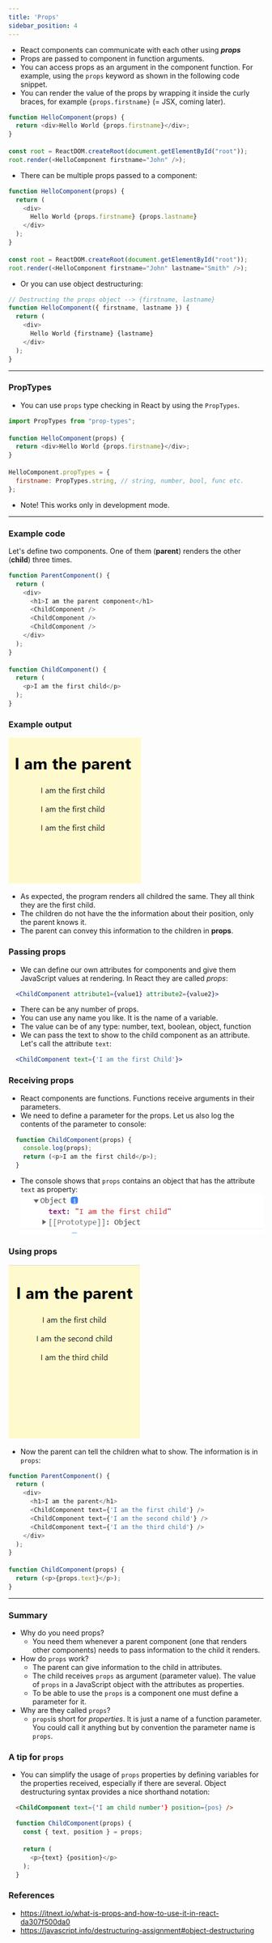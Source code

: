 ```yaml
---
title: 'Props'
sidebar_position: 4
---
```

- React components can communicate with each other using ***props***
- Props are passed to component in function arguments.
- You can access props as an argument in the component function. For example, using the `props` keyword as shown in the following code snippet.
- You can render the value of the props by wrapping it inside the curly braces, for example `{props.firstname}` (= JSX, coming later).

```js
function HelloComponent(props) {
  return <div>Hello World {props.firstname}</div>;
}

const root = ReactDOM.createRoot(document.getElementById("root"));
root.render(<HelloComponent firstname="John" />);
```
- There can be multiple props passed to a component:
```js
function HelloComponent(props) {
  return (
    <div>
      Hello World {props.firstname} {props.lastname}
    </div>
  );
}

const root = ReactDOM.createRoot(document.getElementById("root"));
root.render(<HelloComponent firstname="John" lastname="Smith" />);
```
- Or you can use object destructuring:
```js
// Destructing the props object --> {firstname, lastname}
function HelloComponent({ firstname, lastname }) {
  return (
    <div>
      Hello World {firstname} {lastname}
    </div>
  );
}
```
---
### PropTypes

- You can use `props` type checking in React by using the `PropTypes`.

```js
import PropTypes from "prop-types";

function HelloComponent(props) {
  return <div>Hello World {props.firstname}</div>;
}

HelloComponent.propTypes = {
  firstname: PropTypes.string, // string, number, bool, func etc.
};
```
- Note! This works only in development mode.
---
### Example code
Let's define two components. One of them (__parent__) renders the other (__child__) three times.
```js
function ParentComponent() {
  return (
    <div>
      <h1>I am the parent component</h1>
      <ChildComponent />
      <ChildComponent />
      <ChildComponent />
    </div>
  );
}

function ChildComponent() {
  return (
    <p>I am the first child</p>
  );
}
```
### Example output

![Props example](./img/props_example_1.png)

- As expected, the program renders all childred the same. They all think they are the first child.
- The children do not have the the information about their position, only the parent knows it.
- The parent can convey this information to the children in __props__. 

### Passing props
- We can define our own attributes for components and give them JavaScript values at rendering. In React they are called _props_:
```jsx
  <ChildComponent attribute1={value1} attribute2={value2}>
```
- There can be any number of props. 
- You can use any name you like. It is the name of a variable.
- The value can be of any type: number, text, boolean, object, function
- We can pass the text to show to the child component as an attribute. Let's call the attribute `text`:
```jsx
  <ChildComponent text={'I am the first Child'}>
```
### Receiving props
- React components are functions. Functions receive arguments in their parameters. 
- We need to define a parameter for the props. Let us also log the contents of the parameter to console:
```javascript
  function ChildComponent(props) {
    console.log(props);
    return (<p>I am the first child</p>);
  }
```
- The console shows that `props` contains an object that has the attribute `text` as property:
![Props console](./img/props_console.png)

### Using props
![Props example 2](./img/props_example_2.png)
- Now the parent can tell the children what to show. The information is in `props`: 
```javascript
function ParentComponent() {
  return (
    <div>
      <h1>I am the parent</h1>
      <ChildComponent text={'I am the first child'} />
      <ChildComponent text={'I am the second child'} />
      <ChildComponent text={'I am the third child'} />
    </div>
  );
}

function ChildComponent(props) {
  return (<p>{props.text}</p>);
}
```
---
### Summary
- Why do you need props?
  - You need them whenever a parent component (one that renders other components) needs to pass information to the child it renders.
- How do `props` work?
  - The parent can give information to the child in attributes.
  - The child receives `props` as argument (parameter value). The value of `props` in a JavaScript object with the attributes as properties. 
  - To be able to use the `props` is a component one must define a parameter for it.
- Why are they called `props`?
  - `props`is short for _properties_. It is just a name of a function parameter. You could call it anything but by convention the parameter name is `props`.

### A tip for `props`
- You can simplify the usage of `props` properties by defining variables for the properties received, especially if there are several. Object destructuring syntax provides a nice shorthand notation:
```html
  <ChildComponent text={'I am child number'} position={pos} />
```

```javascript
  function ChildComponent(props) {
    const { text, position } = props;

    return (
      <p>{text} {position}</p>
    );
  }
```
### References

- https://itnext.io/what-is-props-and-how-to-use-it-in-react-da307f500da0
- https://javascript.info/destructuring-assignment#object-destructuring



